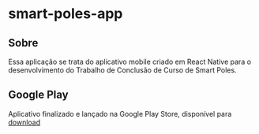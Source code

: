 # **smart-poles-app**

## Sobre

Essa aplicação se trata do aplicativo mobile criado em React Native para o desenvolvimento do Trabalho de Conclusão de Curso de Smart Poles.

## Google Play

Aplicativo finalizado e lançado na Google Play Store, disponível para [download](https://play.google.com/store/apps/details?id=com.smartpolesapp.tcc)
